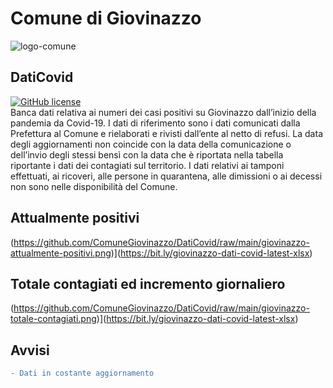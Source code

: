 # Comune di Giovinazzo

![logo-comune](https://www.comune.giovinazzo.ba.it/images/logo_comune.png)

## DatiCovid
[![GitHub license](https://img.shields.io/badge/License-Creative%20Commons%20Attribution%204.0%20International-blue)](https://raw.githubusercontent.com/ComuneGiovinazzo/DatiCovid/master//LICENSE)<br>
Banca dati relativa ai numeri dei casi positivi su Giovinazzo dall’inizio della pandemia da Covid-19. I dati di riferimento sono i dati comunicati dalla Prefettura al Comune e rielaborati e rivisti dall’ente al netto di refusi. La data degli aggiornamenti non coincide con la data della comunicazione o dell’invio degli stessi bensì con la data che è riportata nella tabella riportante i dati dei contagiati sul territorio. I dati relativi ai tamponi effettuati, ai ricoveri, alle persone in quarantena, alle dimissioni o ai decessi non sono nelle disponibilità del Comune.

## Attualmente positivi
(https://github.com/ComuneGiovinazzo/DatiCovid/raw/main/giovinazzo-attualmente-positivi.png)](https://bit.ly/giovinazzo-dati-covid-latest-xlsx)<br>

## Totale contagiati ed incremento giornaliero
(https://github.com/ComuneGiovinazzo/DatiCovid/raw/main/giovinazzo-totale-contagiati.png)](https://bit.ly/giovinazzo-dati-covid-latest-xlsx)<br>

## Avvisi
```diff
- Dati in costante aggiornamento
```
